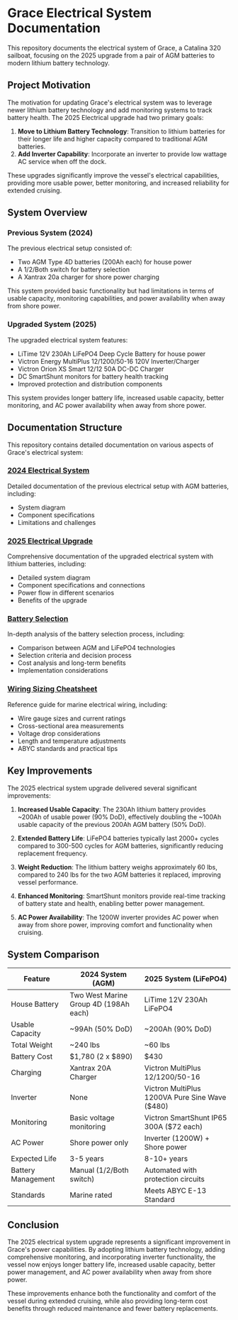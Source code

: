 # Grace Electrical System Documentation

This repository documents the electrical system of Grace, a Catalina 320 sailboat, focusing on the 2025 upgrade from a pair of AGM batteries to modern lithium battery technology.

## Project Motivation

The motivation for updating Grace's electrical system was to leverage newer lithium battery technology and add monitoring systems to track battery health. The 2025 Electrical upgrade had two primary goals:

1. **Move to Lithium Battery Technology**: Transition to lithium batteries for their longer life and higher capacity compared to traditional AGM batteries.
2. **Add Inverter Capability**: Incorporate an inverter to provide low wattage AC service when off the dock.

These upgrades significantly improve the vessel's electrical capabilities, providing more usable power, better monitoring, and increased reliability for extended cruising.

## System Overview

### Previous System (2024)

The previous electrical setup consisted of:
- Two AGM Type 4D batteries (200Ah each) for house power
- A 1/2/Both switch for battery selection
- A Xantrax 20a charger for shore power charging

This system provided basic functionality but had limitations in terms of usable capacity, monitoring capabilities, and power availability when away from shore power.

### Upgraded System (2025)

The upgraded electrical system features:
- LiTime 12V 230Ah LiFePO4 Deep Cycle Battery for house power
- Victron Energy MultiPlus 12/1200/50-16 120V Inverter/Charger
- Victron Orion XS Smart 12/12 50A DC-DC Charger
- DC SmartShunt monitors for battery health tracking
- Improved protection and distribution components

This system provides longer battery life, increased usable capacity, better monitoring, and AC power availability when away from shore power.

## Documentation Structure

This repository contains detailed documentation on various aspects of Grace's electrical system:

### [2024 Electrical System](./2024-electrical-system.md)
Detailed documentation of the previous electrical setup with AGM batteries, including:
- System diagram
- Component specifications
- Limitations and challenges

### [2025 Electrical Upgrade](./2025-electrical-upgrade.md)
Comprehensive documentation of the upgraded electrical system with lithium batteries, including:
- Detailed system diagram
- Component specifications and connections
- Power flow in different scenarios
- Benefits of the upgrade

### [Battery Selection](./battery-selection.md)
In-depth analysis of the battery selection process, including:
- Comparison between AGM and LiFePO4 technologies
- Selection criteria and decision process
- Cost analysis and long-term benefits
- Implementation considerations

### [Wiring Sizing Cheatsheet](./wiring-sizing-cheatsheet.md)
Reference guide for marine electrical wiring, including:
- Wire gauge sizes and current ratings
- Cross-sectional area measurements
- Voltage drop considerations
- Length and temperature adjustments
- ABYC standards and practical tips

## Key Improvements

The 2025 electrical system upgrade delivered several significant improvements:

1. **Increased Usable Capacity**: The 230Ah lithium battery provides ~200Ah of usable power (90% DoD), effectively doubling the ~100Ah usable capacity of the previous 200Ah AGM battery (50% DoD).

2. **Extended Battery Life**: LiFePO4 batteries typically last 2000+ cycles compared to 300-500 cycles for AGM batteries, significantly reducing replacement frequency.

3. **Weight Reduction**: The lithium battery weighs approximately 60 lbs, compared to 240 lbs for the two AGM batteries it replaced, improving vessel performance.

4. **Enhanced Monitoring**: SmartShunt monitors provide real-time tracking of battery state and health, enabling better power management.

5. **AC Power Availability**: The 1200W inverter provides AC power when away from shore power, improving comfort and functionality when cruising.

## System Comparison

| Feature | 2024 System (AGM) | 2025 System (LiFePO4) |
|---------|------------------|------------------------|
| House Battery | Two West Marine Group 4D (198Ah each) | LiTime 12V 230Ah LiFePO4 |
| Usable Capacity | ~99Ah (50% DoD) | ~200Ah (90% DoD) |
| Total Weight | ~240 lbs | ~60 lbs |
| Battery Cost | $1,780 (2 x $890) | $430 |
| Charging | Xantrax 20A Charger | Victron MultiPlus 12/1200/50-16 |
| Inverter | None | Victron MultiPlus 1200VA Pure Sine Wave ($480) |
| Monitoring | Basic voltage monitoring | Victron SmartShunt IP65 300A ($72 each) |
| AC Power | Shore power only | Inverter (1200W) + Shore power |
| Expected Life | 3-5 years | 8-10+ years |
| Battery Management | Manual (1/2/Both switch) | Automated with protection circuits |
| Standards | Marine rated | Meets ABYC E-13 Standard |

## Conclusion

The 2025 electrical system upgrade represents a significant improvement in Grace's power capabilities. By adopting lithium battery technology, adding comprehensive monitoring, and incorporating inverter functionality, the vessel now enjoys longer battery life, increased usable capacity, better power management, and AC power availability when away from shore power.

These improvements enhance both the functionality and comfort of the vessel during extended cruising, while also providing long-term cost benefits through reduced maintenance and fewer battery replacements.
